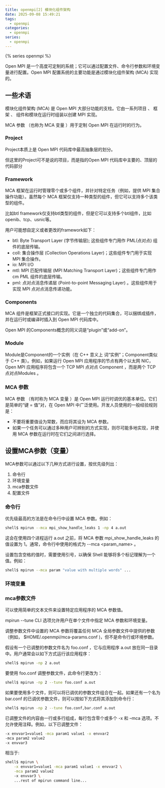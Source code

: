 ```yaml
---
title: openmpi[2] 模块化组件架构
date: 2025-09-08 15:49:21
tags:
  - openmpi
categories:
  - openmpi
series:
  - openmpi
---
```


{% series openmpi %}

Open MPI 是一个高度可定制的系统；它可以通过配置文件、命令行参数和环境变量进行配置。Open MPI 配置系统的主要功能是通过模块化组件架构 (MCA) 实现的。

## 一些术语

模块化组件架构 (MCA) 是 Open MPI 大部分功能的支柱。它由一系列项目 、 框架 、 组件和模块在运行时组装以创建 MPI 实现。

MCA 参数 （也称为 MCA 变量 ）用于定制 Open MPI 在运行时的行为。

### Project

Project本质上是 Open MPI 代码库中最高抽象层的划分。

但这里的Project可不是说的项目，而是指的Open MPI 代码库中主要的、顶层的代码部分

### Framework

MCA 框架在运行时管理零个或多个组件，并针对特定任务（例如，提供 MPI 集合操作功能）。虽然每个 MCA 框架仅支持一种类型的组件，但它可以支持多个该类型的组件。

比如btl framework仅支持btl类型的组件，但是它可以支持多个btl组件，比如openib、tcp、usnic等。

用户可能想自定义或者更改的framework如下：

- btl: Byte Transport Layer (字节传输层); 这些组件专门用作 PML(点对点) 组件的底层传输。
- coll: 集合操作层 (Collection Operations Layer)；这些组件专门用于实现 MPI 集合操作。
- io: MPI I/O
- mtl: MPI 匹配传输层 (MPI Matching Transport Layer)；这些组件专门用作 cm PML 组件的底层传输。
- pml: 点对点消息传递层 (Point-to-point Messaging Layer) 。这些组件用于实现 MPI 点对点消息传递功能。

### Components

MCA 组件是框架正式接口的实现。它是一个独立的代码集合，可以捆绑成插件，并在运行时或编译时插入到 Open MPI 代码库中。

Open MPI 的Components概念的同义词是“plugin”或“add-on”。

### Module

Module是Component的一个实例（在 C++ 意义上 词“实例”；Component类似于 C++ 类）。例如，如果运行 Open MPI 应用程序的节点有两个以太网 NIC，Open MPI 应用程序将包含一个 TCP MPI 点对点 Component ，而是两个 TCP 点对点Modules 。

### MCA 参数

MCA 参数 （有时称为 MCA 变量 ）是 Open MPI 运行时调优的基本单位。它们是简单的“键 = 值”对，在 Open MPI 中广泛使用。开发人员使用的一般经验规则是：

- 不要将重要值设为常数，而应将其设为 MCA 参数。
- 如果一个任务可以通过多种用户可辨别的方式实现，则尽可能多地实现，并使用 MCA 参数在运行时在它们之间进行选择。

## 设置MCA参数（变量）

MCA参数可以通过以下几种方式进行设置，按优先级列出：

1. 命令行
2. 环境变量
3. mca参数文件
4. 配置文件

### 命令行

优先级最高的方法是在命令行中设置 MCA 参数。例如：

```bash
shell$ mpirun --mca mpi_show_handle_leaks 1 -np 4 a.out
```

这会在使用四个进程运行 a.out 之前，将 MCA 参数 mpi_show_handle_leaks 的值设置为 1。通常，命令行中使用的格式为 --mca <param_name> <value> 。

设置包含空格的值时，需要使用引号，以确保 Shell 能够将多个标记理解为一个值。例如：

```bash
shell$ mpirun --mca param "value with multiple words" ...
```

### 环境变量

### mca参数文件

可以使用简单的文本文件来设置特定应用程序的 MCA 参数值。

mpirun --tune CLI 选项允许用户在单个文件中指定 MCA 参数和环境变量。

调整参数文件中设置的 MCA 参数将覆盖任何 MCA 全局参数文件中提供的参数（例如， $HOME/.openmpi/mca-params.conf )，但不是命令行或环境参数。

假设有一个已调整的参数文件名为 foo.conf ，它与应用程序 a.out 放在同一目录中。用户通常会以如下方式运行该应用程序：

```bash
shell$ mpirun -np 2 a.out
```

要使用 foo.conf 调整参数文件，此命令行更改为：

```bash
shell$ mpirun -np 2 --tune foo.conf a.out
```

如果要使用多个文件，则可以将已调优的参数文件组合在一起。如果还有一个名为 bar.conf 的已调优参数文件，则可以按如下方式将其添加到命令行：

```bash
shell$ mpirun -np 2 --tune foo.conf,bar.conf a.out
```

已调整文件的内容由一行或多行组成，每行包含零个或多个 -x 和 –mca 选项。不允许使用注释。例如，以下已调整文件：

```bash
-x envvar1=value1 -mca param1 value1 -x envvar2
-mca param2 value2
-x envvar3
```

相当于:

```bash
shell$ mpirun \
    -x envvar1=value1 -mca param1 value1 -x envvar2 \
    -mca param2 value2
    -x envvar3 \
    ...rest of mpirun command line...
```
